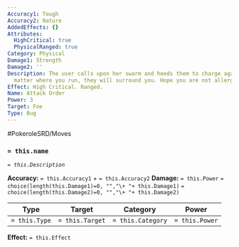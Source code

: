 ```yaml
---
Accuracy1: Tough
Accuracy2: Nature
AddedEffects: {}
Attributes:
  HighCritical: true
  PhysicalRanged: true
Category: Physical
Damage1: Strength
Damage2: ''
Description: The user calls upon her swarm and heeds them to charge against you. No
  matter where you run, they will surround you. Hope you are not allergic to bees.
Effect: High Critical. Ranged.
Name: Attack Order
Power: 3
Target: Foe
Type: Bug
---
```


#PokeroleSRD/Moves

### `= this.name` 
*`= this.Description`*

**Accuracy:** `= this.Accuracy1` + `= this.Accuracy2`
**Damage:** `= this.Power` `= choice(length(this.Damage1)=0, "","\+ "+ this.Damage1)` `= choice(length(this.Damage2)=0, "","\+ "+ this.Damage2)`

| Type          | Target          | Category          | Power          |
| ------------- | --------------- | ----------------  | -------------- |
| `= this.Type` | `= this.Target` | `= this.Category` | `= this.Power` | 

**Effect:** `= this.Effect`